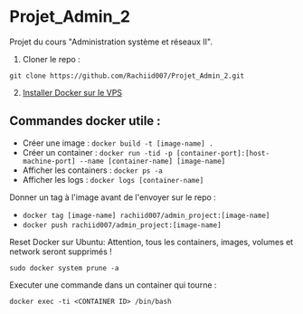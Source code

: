 # Projet_Admin_2

Projet du cours "Administration système et réseaux II".

1. Cloner le repo :

```
git clone https://github.com/Rachiid007/Projet_Admin_2.git
```

2. [Installer Docker sur le VPS](https://www.hostinger.com/tutorials/how-to-install-docker-on-ubuntu)

## Commandes docker utile :

- Créer une image : `docker build -t [image-name] .`
- Créer un container : `docker run -tid -p [container-port]:[host-machine-port] --name [container-name] [image-name]`
- Afficher les containers : `docker ps -a`
- Afficher les logs : `docker logs [container-name]`

Donner un tag à l'image avant de l'envoyer sur le repo :

- `docker tag [image-name] rachiid007/admin_project:[image-name]`
- `docker push rachiid007/admin_project:[image-name]`

Reset Docker sur Ubuntu: Attention, tous les containers, images, volumes et network seront supprimés !

```
sudo docker system prune -a
```

Executer une commande dans un container qui tourne :

```
docker exec -ti <CONTAINER ID> /bin/bash
```
